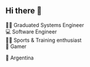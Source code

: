 ## Hi there 👋

👨‍🎓 Graduated Systems Engineer  
💻 Software Engineer  
🏋️‍♂️ Sports & Training enthusiast  
👾 Gamer

📍 Argentina

<!--
**fedekiwo/fedekiwo** is a ✨ _special_ ✨ repository because its `README.md` (this file) appears on your GitHub profile.

Here are some ideas to get you started:

- 🔭 I’m currently working on ...
- 🌱 I’m currently learning ...
- 👯 I’m looking to collaborate on ...
- 🤔 I’m looking for help with ...
- 💬 Ask me about ...
- 📫 How to reach me: ...
- 😄 Pronouns: ...
- ⚡ Fun fact: ...
-->
